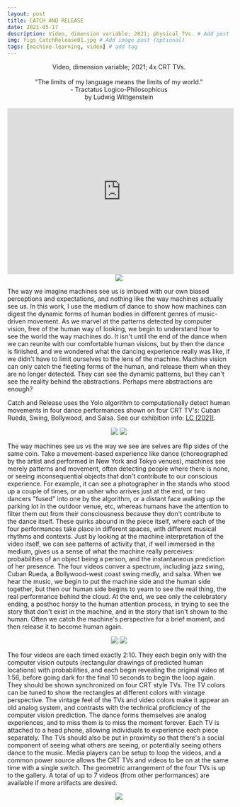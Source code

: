 ```yaml
---
layout: post
title: CATCH AND RELEASE
date: 2021-05-17
description: Video, dimension variable; 2021; physical TVs. # Add post description (optional)
img: figs_CatchRelease01.jpg # Add image post (optional)
tags: [machine-learning, video] # add tag
---
```

<p align="center">
Video, dimension variable; 2021; 4x CRT TVs.<br><br>
"The limits of my language means the limits of my world."<br>
- Tractatus Logico-Philosophicus<br>
by Ludwig Wittgenstein<br><br>
<iframe width="511" height="375" src="https://www.youtube.com/embed/9MgQj5L2vMg" title="YouTube video player" frameborder="0" allow="accelerometer; autoplay; clipboard-write; encrypted-media; gyroscope; picture-in-picture" allowfullscreen></iframe>
<img src="{{site.baseurl}}/assets/img/proj_iwasalwaysthere-48.jpg">
</p>

The way we imagine machines see us is imbued with our own biased perceptions and expectations, and nothing like the way machines actually see us. In this work, I use the medium of dance to show how machines can digest the dynamic forms of human bodies in different genres of music-driven movement. As we marvel at the patterns detected by computer vision, free of the human way of looking, we begin to understand how to see the world the way machines do. It isn't until the end of the dance when we can reunite with our comfortable human visions, but by then the dance is finished, and we wondered what the dancing experience really was like, if we didn't have to limit ourselves to the lens of the machine. Machine vision can only catch the fleeting forms of the human, and release them when they are no longer detected. They can see the dynamic patterns, but they can't see the reality behind the abstractions. Perhaps mere abstractions are enough?

Catch and Release uses the Yolo algorithm to computationally detect human movements in four dance performances shown on four CRT TV's: Cuban Rueda, Swing, Bollywood, and Salsa. See our exhibition info: [LC (2021)][show].

[show]: {{site.baseurl}}/assets/img/ImAlwaysHere_Pamphlet_RAYLC_crop.pdf

<p align="center">
<img src="{{site.baseurl}}/assets/img/figs_CatchRelease01.gif">
<img src="{{site.baseurl}}/assets/img/proj_iwasalwaysthere-30.jpg">
</p>

The way machines see us vs the way we see are selves are flip sides of the same coin. Take a movement-based experience like dance (choreographed by the artist and performed in New York and Tokyo venues), machines see merely patterns and movement, often detecting people where there is none, or seeing inconsequential objects that don't contribute to our conscious experience. For example, it can see a photographer in the stands who stood up a couple of times, or an usher who arrives just at the end, or two dancers "fused" into one by the algorithm, or a distant face walking up the parking lot in the outdoor venue, etc, whereas humans have the attention to filter them out from their consciousness because they don't contribute to the dance itself. These quirks abound in the piece itself, where each of the four performances take place in different spaces, with different musical rhythms and contexts. Just by looking at the machine interpretation of the video itself, we can see patterns of activity that, if well immersed in the medium, gives us a sense of what the machine really perceives: probabilities of an object being a person, and the instantaneous prediction of her presence. The four videos conver a spectrum, including jazz swing, Cuban Rueda, a Bollywood-west coast swing medly, and salsa. When we hear the music, we begin to put the machine side and the human side together, but then our human side begins to yearn to see the real thing, the real performance behind the cloud. At the end, we see only the celebratory ending, a posthoc horay to the human attention process, in trying to see the story that don't exist in the machine, and in the story that isn't shown to the human. Often we catch the machine's perspective for a brief moment, and then release it to become human again.

<p align="center">
<img src="{{site.baseurl}}/assets/img/proj_iwasalwaysthere-12.jpg">
<img src="{{site.baseurl}}/assets/img/proj_iwasalwaysthere-34.jpg">
</p>

The four videos are each timed exactly 2:10. They each begin only with the computer vision outputs (rectangular drawings of predicted human locations) with probabilities, and each begin revealing the original video at 1:56, before going dark for the final 10 seconds to begin the loop again. They should be shown synchronized on four CRT style TVs. The TV colors can be tuned to show the rectangles at different colors with vintage perspective. The vintage feel of the TVs and video colors make it appear an old analog system, and contrasts with the technical proficiency of the computer vision prediction. The dance forms themselves are analog experiences, and to miss them is to miss the moment forever. Each TV is attached to a head phone, allowing individuals to experience each piece separately. The TVs should also be put in proximity so that there's a social component of seeing what others are seeing, or potentially seeing others dance to the music. Media players can be setup to loop the videos, and a common power source allows the CRT TVs and videos to be on at the same time with a single switch. The geometric arrangement of the four TVs is up to the gallery. A total of up to 7 videos (from other performances) are available if more artifacts are desired.

<p align="center">
<img src="{{site.baseurl}}/assets/img/proj_iwasalwaysthere-32.jpg">
</p>
